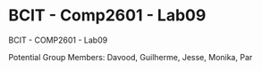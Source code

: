 # BCIT - Comp2601 - Lab09
BCIT - COMP2601 - Lab09

Potential Group Members: Davood, Guilherme, Jesse, Monika, Par